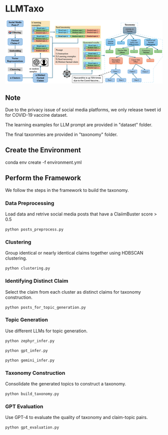 
# LLMTaxo

![LLMTaxo Framework](./framework.png)

## Note
Due to the privacy issue of social media platforms, we only release tweet id for COVID-19 vaccine dataset. 

The learning examples for LLM prompt are provided in "dataset" folder.

The final taxonmies are provided in "taxonomy" folder.

## Create the Environment
conda env create -f environment.yml

## Perform the Framework
We follow the steps in the framework to build the taxonomy.

### Data Preprocessing
Load data and retrive social media posts that have a ClaiimBuster score > 0.5

`python posts_preprocess.py`

### Clustering
Group identical or nearly identical claims together using HDBSCAN clustering. 

`python clustering.py`

### Identifying Distinct Claim
Select the claim from each cluster as distinct claims for taxonomy construction. 

`python posts_for_topic_generation.py`

### Topic Generation
Use different LLMs for topic generation. 

`python zephyr_infer.py`

`python gpt_infer.py`

`python gemini_infer.py`

### Taxonomy Construction
Consolidate the generated topics to construct a taxonomy.

`python build_taxonomy.py`

### GPT Evaluation
Use GPT-4 to evaluate the quality of taxonomy and claim-topic pairs. 

`python gpt_evaluation.py`

